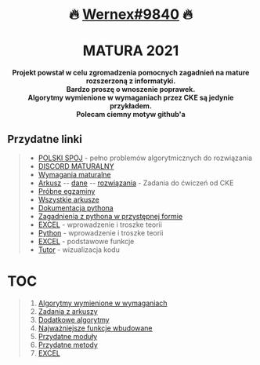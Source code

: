 <h1 align="center"> 🔥 <a href="https://discord.com/users/596478466849767475/">Wernex#9840</a> 🔥 </h1>

<h1 align="center"> MATURA 2021 </h1>

<p align="center"><b>Projekt powstał w celu zgromadzenia pomocnych zagadnień na mature rozszerzoną z informatyki. <br>
Bardzo proszę o wnoszenie poprawek.<br>
Algorytmy wymienione w wymaganiach przez CKE są jedynie przykładem.<br>
Polecam ciemny motyw github'a</b></p>

## Przydatne linki

  > * <a href="https://pl.spoj.com/">POLSKI SPOJ</a> - pełno problemów algorytmicznych do rozwiązania
  > * <a href="https://discord.gg/3hyj3kXQkt">DISCORD MATURALNY</a>
  > * <a href="http://cke.gov.pl/images/_EGZAMIN_MATURALNY_OD_2015/Informatory/2015/aneks/Aneks_2021_informatyka_EM_niewidomi.pdf">Wymagania maturalne</a>
  > * <a href="https://cke.gov.pl/images/_EGZAMIN_MATURALNY_OD_2015/Materialy/Zbiory_zadan/Matura_Zbi%C3%B3r_zada%C5%84_Informatyka.pdf">Arkusz</a> -- <a href="https://cke.gov.pl/images/_EGZAMIN_MATURALNY_OD_2015/Materialy/Zbiory_zadan/inf-pr-dane.zip">dane</a> -- <a href="https://cke.gov.pl/images/_EGZAMIN_MATURALNY_OD_2015/Materialy/Zbiory_zadan/inf-pr-rozwiazania.zip">rozwiązania</a> - Zadania do ćwiczeń od CKE
  > * <a href="https://cke.gov.pl/egzamin-maturalny/egzamin-w-nowej-formule/materialy-dodatkowe/probny-egzamin/informatyka-poziom-rozszerzony/">Próbne egzaminy</a>
  > * <a href="https://arkusze.pl/informatyka-matura-poziom-rozszerzony/">Wszystkie arkusze</a>
  > * <a href="https://docs.python.org/3/">Dokumentacja pythona</a>
  > * <a href="https://www.w3schools.com/python/default.asp">Zagadnienia z pythona w przystępnej formie</a>
  > * <a href="https://www.korepetycjezinformatyki.pl/arkusz-kalkulacyjny/">EXCEL</a> - wprowadzenie i troszke teorii
  > * <a href="https://www.korepetycjezinformatyki.pl/arkusz-kalkulacyjny/">Python</a> - wprowadzenie i troszke teorii
  > * <a href="https://calculatic.pl/poradnik/podstawowe-funkcje-excela/">EXCEL</a> - podstawowe funkcje
  > * <a href="http://pythontutor.com/">Tutor</a> - wizualizacja kodu

# TOC
> 1. [Algorytmy wymienione w wymaganiach](https://github.com/wernexnrs123/MATURA-INFORMATYKA/blob/master/dzialy/algorytmy_wymagania.md)
> 2. [Zadania z arkuszy](https://github.com/wernexnrs123/MATURA-INFORMATYKA/blob/master/dzialy/zadania_arkusze.md)
> 3. [Dodatkowe algorytmy](https://github.com/wernexnrs123/MATURA-INFORMATYKA/blob/master/dzialy/dodatkowe_algorytmy.md)
> 4. [Najważniejsze funkcje wbudowane](https://github.com/wernexnrs123/MATURA-INFORMATYKA/blob/master/dzialy/funkcje_wbudowane.md)
> 5. [Przydatne moduły](https://github.com/wernexnrs123/MATURA-INFORMATYKA/blob/master/dzialy/biblioteki.md)
> 6. [Przydatne metody](https://github.com/wernexnrs123/MATURA-INFORMATYKA/tree/master/dzialy/metody.md)
> 7. [EXCEL](https://github.com/wernexnrs123/MATURA-INFORMATYKA/blob/master/dzialy/excel.md)
